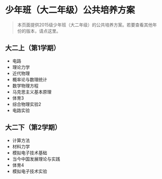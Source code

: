 # 少年班（大二年级）公共培养方案
> 本页面提供2015级少年班（大二年级）的公共培养方案。若要查看其他年份的版本，请点这里。

## 大二上（第1学期）
- 电路
- 理论力学
- 近代物理
- 概率论与数理统计
- 数学物理方程
- 马克思主义基本原理
- 体育3
- 综合物理实验2
- 电路实验
## 大二下（第2学期）
- 计算方法
- 材料力学
- 模拟电子技术基础
- 当今中国发展理论与实践
- 体育4
- 模拟电子技术实验
